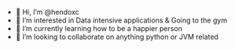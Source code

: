 - 👋 Hi, I’m @hendoxc
- 👀 I’m interested in Data intensive applications & Going to the gym
- 🌱 I’m currently learning how to be a happier person
- 💞️ I’m looking to collaborate on anything python or JVM related
<!---
hendoxc/hendoxc is a ✨ special ✨ repository because its `README.md` (this file) appears on your GitHub profile.
You can click the Preview link to take a look at your changes.
--->
